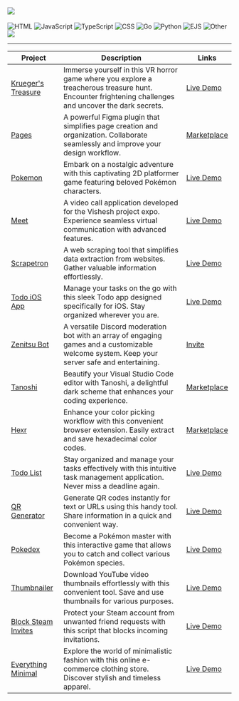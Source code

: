 ![](https://github.com/rohzzn/rohzzn/blob/main/Gif.gif)
---

![HTML](https://img.shields.io/static/v1?style=flat-square&label=%E2%A0%80&color=555&labelColor=%23e34c26&message=HTML%EF%B8%B150.2%25)
![JavaScript](https://img.shields.io/static/v1?style=flat-square&label=%E2%A0%80&color=555&labelColor=%23f1e05a&message=JavaScript%EF%B8%B131.5%25)
![TypeScript](https://img.shields.io/static/v1?style=flat-square&label=%E2%A0%80&color=555&labelColor=%233178c6&message=TypeScript%EF%B8%B19.3%25)
![CSS](https://img.shields.io/static/v1?style=flat-square&label=%E2%A0%80&color=555&labelColor=%23563d7c&message=CSS%EF%B8%B15.3%25)
![Go](https://img.shields.io/static/v1?style=flat-square&label=%E2%A0%80&color=555&labelColor=%2300ADD8&message=Go%EF%B8%B11.6%25)
![Python](https://img.shields.io/static/v1?style=flat-square&label=%E2%A0%80&color=555&labelColor=%233572A5&message=Python%EF%B8%B11.1%25)
![EJS](https://img.shields.io/static/v1?style=flat-square&label=%E2%A0%80&color=555&labelColor=%23a91e50&message=EJS%EF%B8%B10.4%25)
![Other](https://img.shields.io/static/v1?style=flat-square&label=%E2%A0%80&color=555&labelColor=%23ededed&message=Other%EF%B8%B10.2%25)
 ![](https://komarev.com/ghpvc/?username=rohzzn&style=for-the-badge)

---
| Project                                                      | Description                                                  | Links                                                        |
| ------------------------------------------------------------ | ------------------------------------------------------------ | ------------------------------------------------------------ |
| [Krueger's Treasure](https://github.com/KlepticGames/KruegersTreasue) | Immerse yourself in this VR horror game where you explore a treacherous treasure hunt. Encounter frightening challenges and uncover the dark secrets. | [Live Demo](https://github.com/KlepticGames/)                |
| [Pages](https://github.com/rohzzn/pages)                     | A powerful Figma plugin that simplifies page creation and organization. Collaborate seamlessly and improve your design workflow. | [Marketplace](https://www.figma.com/community/plugin/1106104074775818911/Pages) |
| [Pokemon](https://github.com/rohzzn/pokemon)                 | Embark on a nostalgic adventure with this captivating 2D platformer game featuring beloved Pokémon characters. | [Live Demo](https://rohzzn.github.io/pokemon/)               |
| [Meet](https://github.com/rohzzn/meet)                  | A video call application developed for the Vishesh project expo. Experience seamless virtual communication with advanced features. | [Live Demo](https://ckvyqugj7184663idk0i811d0su-8rbb2fvau-calatop.vercel.app/authenticate) |
| [Scrapetron](https://github.com/rohzzn/scrapetron)           | A web scraping tool that simplifies data extraction from websites. Gather valuable information effortlessly. | [Live Demo](https://pypi.org/project/scrapetron/)            |
| [Todo iOS App](https://github.com/rohzzn/todoapp)            | Manage your tasks on the go with this sleek Todo app designed specifically for iOS. Stay organized wherever you are. | [Live Demo](https://github.com/rohzzn/todoapp)               |
| [Zenitsu Bot](https://github.com/rohzzn/Zenitsu-bot)         | A versatile Discord moderation bot with an array of engaging games and a customizable welcome system. Keep your server safe and entertaining. | [Invite](https://discord.com/oauth2/authorize?client_id=766218598913146901&permissions=8&scope=bot) |
| [Tanoshi](https://github.com/rohzzn/tanoshi)                 | Beautify your Visual Studio Code editor with Tanoshi, a delightful dark scheme that enhances your coding experience. | [Marketplace](https://marketplace.visualstudio.com/items?itemName=RohanSanjeev.tanoshi) |
| [Hexr](https://github.com/rohzzn/hexpicker)            | Enhance your color picking workflow with this convenient browser extension. Easily extract and save hexadecimal color codes. | [Marketplace](https://chrome.google.com/webstore/detail/hex-picker/jmnkgndafoldkblpnmmollbgkdfemmfc/related?hl=en-GB&authuser=3) |
| [Todo List](https://github.com/rohzzn/todo)                  | Stay organized and manage your tasks effectively with this intuitive task management application. Never miss a deadline again. | [Live Demo](https://rohzzn.github.io/todo/)                  |
| [QR Generator](https://github.com/rohzzn/qr)                 | Generate QR codes instantly for text or URLs using this handy tool. Share information in a quick and convenient way. | [Live Demo](https://rohzzn.github.io/qr/)                    |
| [Pokedex](https://rohzzn.github.io/pokemon/)                 | Become a Pokémon master with this interactive game that allows you to catch and collect various Pokémon species. | [Live Demo](https://rohzzn.github.io/pokedex/)               |
| [Thumbnailer](https://github.com/rohzzn/thumbnails) | Download YouTube video thumbnails effortlessly with this convenient tool. Save and use thumbnails for various purposes. | [Live Demo](https://rohzzn.github.io/thumbnails/)            |
| [Block Steam Invites](https://github.com/rohzzn/Block-Steam-Invites) | Protect your Steam account from unwanted friend requests with this script that blocks incoming invitations. | [Live Demo](https://www.youtube.com/watch?v=KhLYxv3iry0&ab_channel=rohzzn) |
| [Everything Minimal](https://github.com/EverythingMinimal)   | Explore the world of minimalistic fashion with this online e-commerce clothing store. Discover stylish and timeless apparel. | [Live Demo](https://github.com/EverythingMinimal)            |
